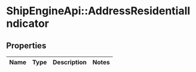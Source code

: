 # ShipEngineApi::AddressResidentialIndicator

## Properties
Name | Type | Description | Notes
------------ | ------------- | ------------- | -------------



